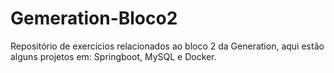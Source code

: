 # Gemeration-Bloco2
Repositório de exercícios relacionados ao bloco 2 da Generation, aqui estão alguns projetos em: Springboot, MySQL e Docker.
